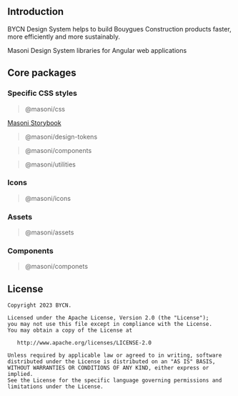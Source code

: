 ## Introduction

BYCN Design System helps to build Bouygues Construction products faster, more efficiently and more sustainably.

Masoni Design System libraries for Angular web applications
## Core packages
### Specific CSS styles

> @masoni/css 

[Masoni Storybook](https://bouygues-construction.github.io/design-system-bycn/main/showcases-css)

> @masoni/design-tokens 

> @masoni/components 

> @masoni/utilities

### Icons

> @masoni/icons

### Assets

> @masoni/assets

### Components

> @masoni/componets

## License

    Copyright 2023 BYCN.

    Licensed under the Apache License, Version 2.0 (the "License");
    you may not use this file except in compliance with the License.
    You may obtain a copy of the License at

       http://www.apache.org/licenses/LICENSE-2.0

    Unless required by applicable law or agreed to in writing, software
    distributed under the License is distributed on an "AS IS" BASIS,
    WITHOUT WARRANTIES OR CONDITIONS OF ANY KIND, either express or implied.
    See the License for the specific language governing permissions and
    limitations under the License.
